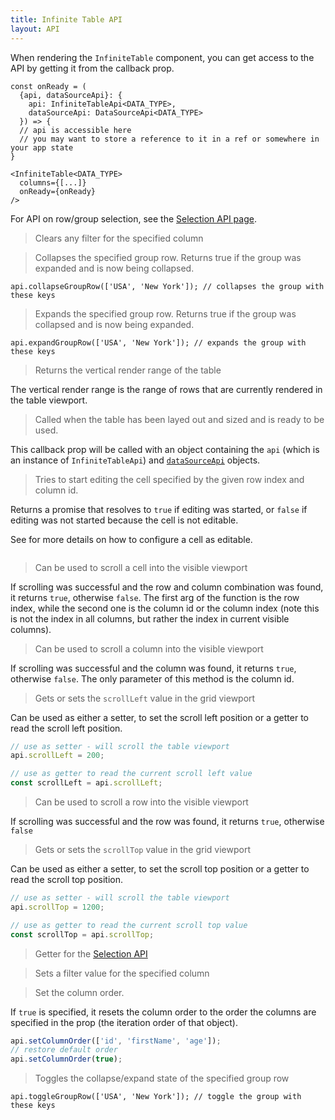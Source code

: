 ```yaml
---
title: Infinite Table API
layout: API
---
```


When rendering the `InfiniteTable` component, you can get access to the API by getting it from the <PropLink name="onReady" /> callback prop.

```tsx {2}
const onReady = (
  {api, dataSourceApi}: {
    api: InfiniteTableApi<DATA_TYPE>,
    dataSourceApi: DataSourceApi<DATA_TYPE>
  }) => {
  // api is accessible here
  // you may want to store a reference to it in a ref or somewhere in your app state
}

<InfiniteTable<DATA_TYPE>
  columns={[...]}
  onReady={onReady}
/>
```

For API on row/group selection, see the [Selection API page](./selection-api).

<PropTable>

<Prop name="clearColumnFilter" type="(columnId: string) =>void">

> Clears any filter for the specified column

</Prop>

<Prop name="collapseGroupRow" type="(groupKeys: any[]) => boolean">

> Collapses the specified group row. Returns true if the group was expanded and is now being collapsed.

```tsx
api.collapseGroupRow(['USA', 'New York']); // collapses the group with these keys
```

</Prop>

<Prop name="expandGroupRow" type="(groupKeys: any[]) => boolean">

> Expands the specified group row. Returns true if the group was collapsed and is now being expanded.

```tsx
api.expandGroupRow(['USA', 'New York']); // expands the group with these keys
```

</Prop>

<Prop name="getVerticalRenderRange" type="() => { renderStartIndex, renderEndIndex }">

> Returns the vertical render range of the table

The vertical render range is the range of rows that are currently rendered in the table viewport.

</Prop>

<Prop name="onReady" type="({ api, dataSourceApi }) => void">

> Called when the table has been layed out and sized and is ready to be used.

This callback prop will be called with an object containing the `api` (which is an instance of `InfiniteTableApi`) and [`dataSourceApi`](/docs/reference/datasource-api) objects.

</Prop>

<Prop name="startEdit" type="({ rowIndex, columnId }) => Promise<boolean>">

> Tries to start editing the cell specified by the given row index and column id.

Returns a promise that resolves to `true` if editing was started, or `false` if editing was not started because the cell is not editable.

See <PropLink name="columns.defaultEditable" /> for more details on how to configure a cell as editable.


<Sandpack title="Starting an Edit via the API">


```ts file=api-start-edit-example.page.tsx
```

</Sandpack>

</Prop>

<Prop name="scrollCellIntoView" type="(rowIndex: number; colIdOrIndex: string | number) => boolean">

> Can be used to scroll a cell into the visible viewport

If scrolling was successful and the row and column combination was found, it returns `true`, otherwise `false`. The first arg of the function is the row index, while the second one is the column id or the column index (note this is not the index in all columns, but rather the index in current visible columns).

</Prop>

<Prop name="scrollColumnIntoView" type="(colId: string) => boolean">

> Can be used to scroll a column into the visible viewport

If scrolling was successful and the column was found, it returns `true`, otherwise `false`.
The only parameter of this method is the column id.

</Prop>

<Prop name="scrollLeft" type="getter<number>|setter<number>">

> Gets or sets the `scrollLeft` value in the grid viewport

Can be used as either a setter, to set the scroll left position or a getter to read the scroll left position.

```ts
// use as setter - will scroll the table viewport
api.scrollLeft = 200;

// use as getter to read the current scroll left value
const scrollLeft = api.scrollLeft;
```

</Prop>

<Prop name="scrollRowIntoView" type="(rowIndex: number) => boolean">

> Can be used to scroll a row into the visible viewport

If scrolling was successful and the row was found, it returns `true`, otherwise `false`

</Prop>

<Prop name="scrollTop" type="getter<number>|setter<number>">

> Gets or sets the `scrollTop` value in the grid viewport

Can be used as either a setter, to set the scroll top position or a getter to read the scroll top position.

```ts
// use as setter - will scroll the table viewport
api.scrollTop = 1200;

// use as getter to read the current scroll top value
const scrollTop = api.scrollTop;
```

</Prop>

<Prop name="selectionApi" type="InfiniteTableSelectionApi">

> Getter for the [Selection API](./selection-api)

</Prop>

<Prop name="setColumnFilter" type="(columnId: string, value: any) =>void">

> Sets a filter value for the specified column

</Prop>




<Prop name="setColumnOrder" type="(columnIds: string[] | true) => void">

> Set the column order.

If `true` is specified, it resets the column order to the order the columns are specified in the <PropLink name="columns" /> prop (the iteration order of that object).

```ts
api.setColumnOrder(['id', 'firstName', 'age']);
// restore default order
api.setColumnOrder(true);
```

</Prop>

<Prop name="toggleGroupRow" type="(groupKeys: any[]) => void">

> Toggles the collapse/expand state of the specified group row

```tsx
api.toggleGroupRow(['USA', 'New York']); // toggle the group with these keys
```

</Prop>

</PropTable>
